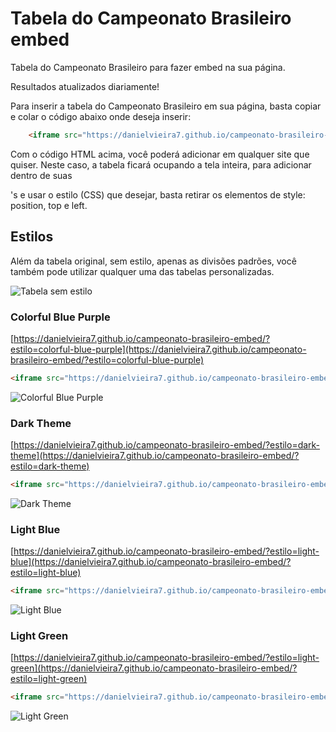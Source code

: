 # Tabela do Campeonato Brasileiro embed <embed>

Tabela do Campeonato Brasileiro para fazer embed na sua página.

Resultados atualizados diariamente!

Para inserir a tabela do Campeonato Brasileiro em sua página, basta copiar e colar o código abaixo onde deseja inserir:

```html
	<iframe src="https://danielvieira7.github.io/campeonato-brasileiro-embed/" style="position: absolute; left: 0px; top: 0px; width: 100%; height: 100%;"></iframe>	
```

Com o código HTML acima, você poderá adicionar em qualquer site que quiser. Neste caso, a tabela ficará ocupando a tela inteira, para adicionar dentro de suas <div>'s e usar o estilo (CSS) que desejar, basta retirar os elementos de style: position, top e left. 

## Estilos

Além da tabela original, sem estilo, apenas as divisões padrões, você também pode utilizar qualquer uma das tabelas personalizadas.

![Tabela sem estilo](https://danielvieira7.github.io/campeonato-brasileiro-embed/screenshots/tabela-campeonato-brasileiro.jpg)

### Colorful Blue Purple
[https://danielvieira7.github.io/campeonato-brasileiro-embed/?estilo=colorful-blue-purple](https://danielvieira7.github.io/campeonato-brasileiro-embed/?estilo=colorful-blue-purple)
```html
<iframe src="https://danielvieira7.github.io/campeonato-brasileiro-embed/?estilo=colorful-blue-purple" style="position: absolute; left: 0px; top: 0px; width: 100%; height: 100%;"></iframe>
```
![Colorful Blue Purple](https://danielvieira7.github.io/campeonato-brasileiro-embed/screenshots/tabela-campeonato-brasileiro-colorful-blue-purple.jpg)

### Dark Theme
[https://danielvieira7.github.io/campeonato-brasileiro-embed/?estilo=dark-theme](https://danielvieira7.github.io/campeonato-brasileiro-embed/?estilo=dark-theme)
```html
<iframe src="https://danielvieira7.github.io/campeonato-brasileiro-embed/?estilo=dark-theme" style="position: absolute; left: 0px; top: 0px; width: 100%; height: 100%;"></iframe>
```
![Dark Theme](https://danielvieira7.github.io/campeonato-brasileiro-embed/screenshots/tabela-campeonato-brasileiro-dark-theme.jpg)

### Light Blue
[https://danielvieira7.github.io/campeonato-brasileiro-embed/?estilo=light-blue](https://danielvieira7.github.io/campeonato-brasileiro-embed/?estilo=light-blue)
```html
<iframe src="https://danielvieira7.github.io/campeonato-brasileiro-embed/?estilo=light-blue" style="position: absolute; left: 0px; top: 0px; width: 100%; height: 100%;"></iframe>
```
![Light Blue](https://danielvieira7.github.io/campeonato-brasileiro-embed/screenshots/tabela-campeonato-brasileiro-light-blue.jpg)

### Light Green
[https://danielvieira7.github.io/campeonato-brasileiro-embed/?estilo=light-green](https://danielvieira7.github.io/campeonato-brasileiro-embed/?estilo=light-green)
```html
<iframe src="https://danielvieira7.github.io/campeonato-brasileiro-embed/?estilo=light-green" style="position: absolute; left: 0px; top: 0px; width: 100%; height: 100%;"></iframe>
```
![Light Green](https://danielvieira7.github.io/campeonato-brasileiro-embed/screenshots/tabela-campeonato-brasileiro-light-green.jpg)